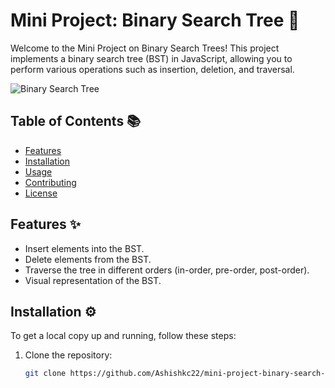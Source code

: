 # Mini Project: Binary Search Tree 🌳

Welcome to the Mini Project on Binary Search Trees! This project implements a binary search tree (BST) in JavaScript, allowing you to perform various operations such as insertion, deletion, and traversal.

![Binary Search Tree](path_to_your_image.png) <!-- Replace with an actual image path -->

## Table of Contents 📚
- [Features](#features)
- [Installation](#installation)
- [Usage](#usage)
- [Contributing](#contributing)
- [License](#license)

## Features ✨
- Insert elements into the BST.
- Delete elements from the BST.
- Traverse the tree in different orders (in-order, pre-order, post-order).
- Visual representation of the BST.

## Installation ⚙️
To get a local copy up and running, follow these steps:

1. Clone the repository:
   ```bash
   git clone https://github.com/Ashishkc22/mini-project-binary-search-tree-.git
